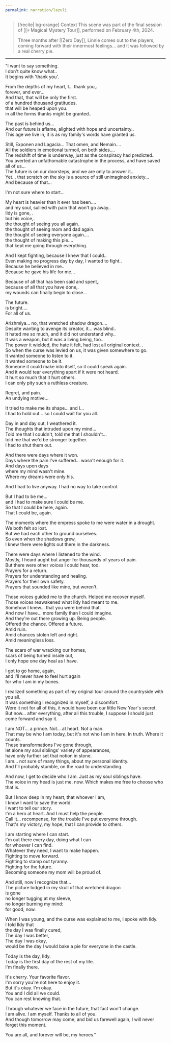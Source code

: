 ```yaml
---
permalink: narration/lazuli
---
```


>[!recite| bg-orange] Context
>This scene was part of the final session of [[⍟ Magical Mystery Tour]], performed on February 4th, 2024. 
>
>Three months after [[Zero Day]], Linnie comes out to the players, coming forward with their innermost feelings... and it was followed by a real cherry pie.


---

"I want to say something.<br>
I don't quite know what..<br>
It begins with 'thank you'.

From the depths of my heart, I... thank you,.<br>
forever, and ever...<br>
And that, that will be only the first.<br> 
of a hundred thousand gratitudes.<br>
that will be heaped upon you.<br>
in all the forms thanks might be granted..<br>

The past is behind us...<br>
And our future is aflame, alighted with hope and uncertainty..<br>
This age we live in, it is as my family's words have granted us.

Still, Exponen and Lagacia... That omen, and Nemain....<br>
All the soldiers in emotional turmoil, on both sides....<br>
The redshift of time is underway, just as the conspiracy had predicted..<br>
You averted an unfathomable catastrophe in the process, and have saved all of us...<br>
The future is on our doorsteps, and we are only to answer it..<br>
Yet... that scratch on the sky is a source of still unimagined anxiety...<br>
And because of that...

I'm not sure where to start...

My heart is heavier than it ever has been....<br>
and my soul, sullied with pain that won't go away..<br>
Ildy is gone, .<br>
but his voice,.<br>
the thought of seeing you all again.<br>
the thought of seeing mom and dad again.<br>
the thought of seeing everyone again....<br>
the thought of making this pie....<br>
that kept me going through everything.

And I kept fighting, because I knew that I could..<br>
Even making no progress day by day, I wanted to fight..<br>
Because he believed in me..<br>
Because he gave his life for me...

Because of all that has been said and spent,.<br>
because of all that you have done,.<br>
my wounds can finally begin to close...

The future.<br>
is bright....<br>
For all of us.

Arizhmiya... no, that wretched shadow dragon....<br>
Despite wanting to avenge its creator, it... was blind..<br>
It hated me so much, and it did not understand why..<br>
It was a weapon, but it was a living being, too..<br>
The power it wielded, the hate it felt, had lost all original context. .<br>
So when the curse was levied on us, it was given somewhere to go.<br>
It wanted someone to listen to it.<br>
It wanted someone to be it.<br>
Someone it could make into itself, so it could speak again.<br>
And it would tear everything apart if it were not heard.<br>
It hurt so much that it hurt others.<br>
I can only pity such a ruthless creature.

Regret, and pain.<br>
An undying motive...

It tried to make me its shape... and I...<br>
I had to hold out... so I could wait for you all.

Day in and day out, I weathered it.<br>
The thoughts that intruded upon my mind...<br>
Told me that I couldn't, told me that I shouldn't...<br>
told me that we'd be stronger together.<br>
I had to shut them out.

And there were days where it won.<br>
Days where the pain I've suffered... wasn't enough for it.<br>
And days upon days<br>
where my mind wasn't mine.<br>
Where my dreams were only his.

And I had to live anyway. I had no way to take control.

But I had to be me... <br>
and I had to make sure I could be me.<br>
So that I could be here, again. <br>
That I could be, again.

The moments where the empress spoke to me were water in a drought.<br>
We both felt so lost.<br>
But we had each other to ground ourselves.<br>
So even when the shadows grew,<br>
I knew there were lights out there in the darkness.

There were days where I listened to the wind.<br>
Mostly, I heard aught but anger for thousands of years of pain.<br>
But there were other voices I could hear, too.<br>
Prayers for a return.<br>
Prayers for understanding and healing.<br>
Prayers for their own safety.<br>
Prayers that sounded like mine, but weren't.

Those voices guided me to the church. Helped me recover myself.<br>
Those voices reawakened what Ildy had meant to me.<br>
Somehow I knew... that you were behind that.<br>
And now I have... more family than I could imagine.<br>
And they're out there growing up. Being people.<br>
Offered the chance. Offered a future.<br>
Amid ruin. <br>
Amid chances stolen left and right.<br>
Amid meaningless loss.

The scars of war wracking our homes,<br>
scars of being turned inside out,<br>
I only hope one day heal as I have.

I got to go home, again,<br>
and I'll never have to feel hurt again<br>
for who I am in my bones.

I realized something as part of my original tour around the countryside with you all.<br>
It was something I recognized in myself, a discomfort.<br>
Were it not for all of this, it would have been our little New Year's secret.<br>
But now... after everything, after all this trouble, I suppose I should just come forward and say it.

I am NOT... a prince. Not... at heart. Not a man.<br>
That may be who I am today, but it's not who I am in here. In truth. Where it counts.<br>
These transformations I've gone through,<br>
let alone my soul siblings' variety of appearances,<br>
have only further set that notion in stone.<br>
I am... not sure of many things, about my personal identity.<br>
And I'll probably stumble, on the road to understanding.

And now, I get to decide who I am. Just as my soul siblings have.<br>
The voice in my head is just me, now. Which makes me free to choose who that is.

But I know deep in my heart, that whoever I am, <br>
I know I want to save the world.<br>
I want to tell our story.<br>
I'm a hero at heart. And I must help the people.<br>
Call it... recompense, for the trouble I've put everyone through.<br>
That's my victory, my hope, that I can provide to others.

I am starting where I can start.<br>
I'm out there every day, doing what I can<br>
for whoever I can find.<br>
Whatever they need, I want to make happen.<br>
Fighting to move forward.<br>
Fighting to stamp out tyranny.<br>
Fighting for the future.<br>
Becoming someone my mom will be proud of.

And still, now I recognize that...<br>
The picture lodged in my skull of that wretched dragon<br>
is gone<br>
no longer tugging at my sleeve,<br>
no longer burning my mind:<br>
for good, now.

When I was young, and the curse was explained to me, I spoke with Ildy.<br>
I told Ildy that <br>
the day I was finally cured,<br>
The day I was better, <br>
The day I was okay,<br>
would be the day I would bake a pie for everyone in the castle.

Today is the day, Ildy.<br>
Today is the first day of the rest of my life.<br>
I'm finally there.

It's cherry. Your favorite flavor.<br>
I'm sorry you're not here to enjoy it.<br>
But it's okay. I'm okay.<br>
You and I did all we could.<br>
You can rest knowing that.

Through whatever we face in the future, that fact won't change.<br>
I am alive. I am myself. Thanks to all of you.<br>
And though tomorrow may come, and bid us farewell again, I will never forget this moment.

You are all, and forever will be, my heroes."